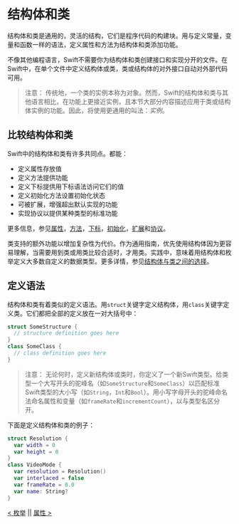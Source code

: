 # 结构体和类

结构体和类是通用的，灵活的结构，它们是程序代码的构建块。用与定义常量，变量和函数一样的语法，定义属性和方法为结构体和类添加功能。

不像其他编程语言，Swift不需要你为结构体和类创建接口和实现分开的文件。在Swift中，在单个文件中定义结构体或类，类或结构体的对外接口自动对外部代码可用。

> 注意：
传统地，一个类的实例本称为对象。然而，Swift的结构体和类与其他语言相比，在功能上更接近实例，且本节大部分内容描述应用于类或结构体实例的功能。因此，将使用更通用的叫法：*实例*。

## 比较结构体和类

Swift中的结构体和类有许多共同点。都能：
* 定义属性存放值
* 定义方法提供功能
* 定义下标提供用下标语法访问它们的值
* 定义初始化方法设置初始化状态
* 可被扩展，增强超出默认实现的功能
* 实现协议以提供某种类型的标准功能

更多信息，参见[属性](Properties.md)，[方法](Methods.md)，[下标](Subscripts.md)，[初始化](Initialization.md)，[扩展](Extensions.md)和[协议](Protocols.md)。

类支持的额外功能以增加复杂性为代价。作为通用指南，优先使用结构体因为更容易理解，当需要用到类或用类比较合适时，才用类。实践中，意味着用结构体和枚举定义大多数自定义的数据类型。更多详情，参见[结构体与类之间的选择](https://developer.apple.com/documentation/swift/choosing_between_structures_and_classes)。

## 定义语法

结构体和类有着类似的定义语法。用`struct`关键字定义结构体，用`class`关键字定义类。它们都把全部的定义放在一对大括号中：
```swift
struct SomeStructure {
  // structure definition goes here
}
class SomeClass {
  // class definition goes here
}
```

> 注意：
无论何时，定义新结构体或类时，你定义了一个新Swift类型。给类型一个大写开头的驼峰名（如`SomeStructure`和`SomeClass`）以匹配标准Swift类型的大小写（如`String`，`Int`和`Bool`）。用小写字母开头的驼峰命名法命名属性和变量（如`frameRate`和`incrementCount`），以与类型名区分开。

下面是定义结构体和类的例子：
```swift
struct Resolution {
  var width = 0
  var height = 0
}
class VideoMode {
  var resolution = Resolution()
  var interlaced = false
  var frameRate = 0.0
  var name: String?
}
```













[< 枚举](Enumeration.md) || [属性 >](Properties.md)
